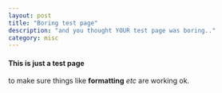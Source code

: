 ```yaml
---
layout: post
title: "Boring test page"
description: "and you thought YOUR test page was boring.."
category: misc
--- 
```

#### This is just a test page
to make sure things like __formatting__ *etc* are working ok.